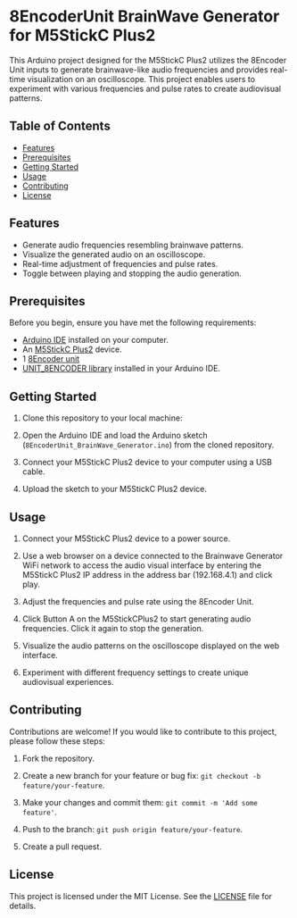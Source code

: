 # 8EncoderUnit BrainWave Generator for M5StickC Plus2

This Arduino project designed for the M5StickC Plus2 utilizes the 8Encoder Unit inputs to generate brainwave-like audio frequencies and provides real-time visualization on an oscilloscope. This project enables users to experiment with various frequencies and pulse rates to create audiovisual patterns.

## Table of Contents

- [Features](#features)
- [Prerequisites](#prerequisites)
- [Getting Started](#getting-started)
- [Usage](#usage)
- [Contributing](#contributing)
- [License](#license)

## Features

- Generate audio frequencies resembling brainwave patterns.
- Visualize the generated audio on an oscilloscope.
- Real-time adjustment of frequencies and pulse rates.
- Toggle between playing and stopping the audio generation.

## Prerequisites

Before you begin, ensure you have met the following requirements:

- [Arduino IDE](https://www.arduino.cc/en/software) installed on your computer.
- An [M5StickC Plus2](https://docs.m5stack.com/en/core/M5StickC%20PLUS2) device.
- 1 [8Encoder unit](https://shop.m5stack.com/products/8-encoder-unit-stm32f030)
- [UNIT_8ENCODER library](https://github.com/m5stack/M5Unit-8Encoder) installed in your Arduino IDE.

## Getting Started

1. Clone this repository to your local machine:

2. Open the Arduino IDE and load the Arduino sketch (`8EncoderUnit_BrainWave_Generator.ino`) from the cloned repository.

3. Connect your M5StickC Plus2 device to your computer using a USB cable.

4. Upload the sketch to your M5StickC Plus2 device.

## Usage

1. Connect your M5StickC Plus2 device to a power source.

2. Use a web browser on a device connected to the Brainwave Generator WiFi network to access the audio visual interface by entering the M5StickC Plus2 IP address in the address bar (192.168.4.1) and click play.

3. Adjust the frequencies and pulse rate using the 8Encoder Unit.

4. Click Button A on the M5StickCPlus2 to start generating audio frequencies. Click it again to stop the generation.

5. Visualize the audio patterns on the oscilloscope displayed on the web interface.

6. Experiment with different frequency settings to create unique audiovisual experiences.

## Contributing

Contributions are welcome! If you would like to contribute to this project, please follow these steps:

1. Fork the repository.

2. Create a new branch for your feature or bug fix: `git checkout -b feature/your-feature`.

3. Make your changes and commit them: `git commit -m 'Add some feature'`.

4. Push to the branch: `git push origin feature/your-feature`.

5. Create a pull request.

## License

This project is licensed under the MIT License. See the [LICENSE](LICENSE) file for details.

